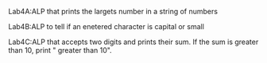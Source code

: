 Lab4A:ALP that prints the largets number in a string of numbers

Lab4B:ALP to tell if an enetered character is capital or small

Lab4C:ALP that accepts two digits and prints their sum. If the sum is greater than 10, print " greater than 10".

